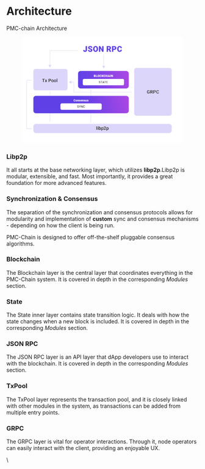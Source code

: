 # Architecture

PMC-chain Architecture

<figure><img src="../../.gitbook/assets/WhatsApp-Image-2022-09-26-at-12.07.png" alt=""><figcaption></figcaption></figure>

### Libp2p <a href="#libp2p" id="libp2p"></a>

It all starts at the base networking layer, which utilizes **libp2p**.Libp2p is modular, extensible, and fast. Most importantly, it provides a great foundation for more advanced features.

### Synchronization & Consensus <a href="#synchronization--consensus" id="synchronization--consensus"></a>

The separation of the synchronization and consensus protocols allows for modularity and implementation of **custom** sync and consensus mechanisms - depending on how the client is being run.

PMC-Chain is designed to offer off-the-shelf pluggable consensus algorithms.

### Blockchain[​](https://wiki.polygon.technology/docs/edge/architecture/overview#blockchain) <a href="#blockchain" id="blockchain"></a>

The Blockchain layer is the central layer that coordinates everything in the PMC-Chain system. It is covered in depth in the corresponding _Modules_ section.

### State[​](https://wiki.polygon.technology/docs/edge/architecture/overview#state) <a href="#state" id="state"></a>

The State inner layer contains state transition logic. It deals with how the state changes when a new block is included. It is covered in depth in the corresponding _Modules_ section.

### &#x20;JSON RPC[​](https://wiki.polygon.technology/docs/edge/architecture/overview#json-rpc)

The JSON RPC layer is an API layer that dApp developers use to interact with the blockchain. It is covered in depth in the corresponding _Modules_ section.

### TxPool[​](https://wiki.polygon.technology/docs/edge/architecture/overview#txpool) <a href="#txpool" id="txpool"></a>

The TxPool layer represents the transaction pool, and it is closely linked with other modules in the system, as transactions can be added from multiple entry points.

### GRPC[​](https://wiki.polygon.technology/docs/edge/architecture/overview#grpc) <a href="#grpc" id="grpc"></a>

The GRPC layer is vital for operator interactions. Through it, node operators can easily interact with the client, providing an enjoyable UX.

\
